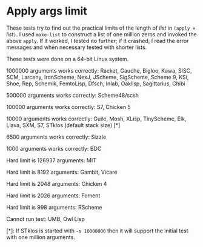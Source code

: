 # Apply args limit

These tests try to find out the practical limits of the length of *list* in `(apply + `*list*`)`.  I used `make-list` to construct a list of one million zeros and invoked the above `apply`.  If it worked, I tested no further; if it crashed, I read the error messages and when necessary tested with shorter lists.

These tests were done on a 64-bit Linux system.

1000000 arguments works correctly:  Racket, Gauche, Bigloo, Kawa, SISC, SCM, Larceny, IronScheme, NexJ, JScheme, SigScheme, Scheme 9, KSi, Shoe, Rep, Schemik, FemtoLisp, Dfsch, Inlab, Oaklisp, Sagittarius, Chibi

500000 arguments works correctly: Scheme48/scsh

100000 arguments works correctly: S7, Chicken 5

10000 arguments works correctly: Guile, Mosh, XLisp, TinyScheme, Elk, Llava, SXM, S7, STklos (default stack size) [*]

6500 arguments works correctly: Sizzle

1000 arguments works correctly: BDC

Hard limit is 126937 arguments: MIT

Hard limit is 8192 arguments: Gambit, Vicare

Hard limit is 2048 arguments: Chicken 4 

Hard limit is 2026 arguments: Foment

Hard limit is 998 arguments: RScheme

Cannot run test: UMB, Owl Lisp

[*]: If STklos is started with `-s 10000000` then it will support the initial test with one million arguments.
